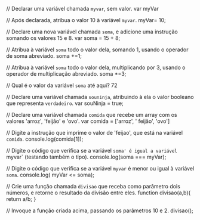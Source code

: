 // Declarar uma variável chamada `myvar`, sem valor.
var myVar 

// Após declarada, atribua o valor 10 à variável `myvar`.
myVar= 10;

// Declare uma nova variável chamada `soma`, e adicione uma instrução somando os valores 15 e 8.
var soma = 15 + 8;

// Atribua à variável `soma` todo o valor dela, somando 1, usando o operador de soma abreviado.
soma +=1;

// Atribua à variável `soma` todo o valor dela, multiplicando por 3, usando o operador de multiplicação abreviado.
soma *=3;

// Qual é o valor da variável `soma` até aqui?
72

// Declare uma variável chamada `souninja`, atribuindo à ela o valor booleano que representa `verdadeiro`.
var souNinja = true;

// Declare uma variável chamada `comida` que recebe um array com os valores 'arroz', 'feijão' e 'ovo'.
var comida = ['arroz', ' feijão', 'ovo']

// Digite a instrução que imprime o valor de 'feijao', que está na variável `comida`.
console.log(comida[1]);

// Digite o código que verifica se a variável `soma' é igual a variável `myvar` (testando também o tipo).
console.log(soma === myVar);


// Digite o código que verifica se a variável `myvar` é menor ou igual à variável `soma`.
console.log( myVar <= soma);

// Crie uma função chamada `divisao` que receba como parâmetro dois números, e retorne o resultado da divisão entre eles.
function divisao(a,b){
    return a/b;
}

// Invoque a função criada acima, passando os parâmetros 10 e 2.
divisao();
